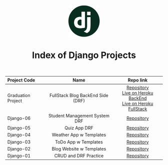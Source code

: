<p align="center"> 
    <img src='django-logo.png' height=100>
    <h1 align="center">Index of Django Projects</h1>
</p> 
<br/>

  | Project Code | Name | Repo link                                                      |
  |:--------------|:--------------:|:--------------------------------------------------------------:|
  |Graduation Project|FullStack Blog BackEnd Side<br/>(DRF)| [Repository](https://github.com/raymondaksu/Graduation_BackEnd)<br/>[Live on Heroku BackEnd](https://fs-blogapp-django.herokuapp.com/)<br/>[Live on Heroku FullStack](https://fs-blogapp.herokuapp.com/)|  
  |Django-06| Student Management System DRF | [Repository](https://github.com/raymondaksu/Project-027-Student-Management-System-Django-06)       |  
  |Django-05| Quiz App DRF | [Repository](https://github.com/raymondaksu/Project-026-Quiz-App-Django-05/tree/master/src)     |                                     
  |Django-04| Weather App w Templates | [Repository](https://github.com/raymondaksu/Project-025-Weather-App-Django-04)       |                                     
  |Django-03| ToDo App w Templates | [Repository](https://github.com/raymondaksu/Project-024-ToDo-App-Django-03)|                                     
  |Django-02| Blog Website w Templates | [Repository](https://github.com/raymondaksu/Project-023-Blog-Website-Django-02)  |                                     
  |Django-01| CRUD and DRF Practice | [Repository](https://github.com/raymondaksu/Project-022-CRUD-and-REST-Practice-Django-01) |   
